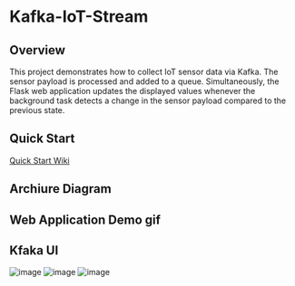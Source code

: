 ﻿# Kafka-IoT-Stream

## Overview
This project demonstrates how to collect IoT sensor data via Kafka. The sensor payload is processed and added to a queue. Simultaneously, the Flask web application updates the displayed values whenever the background task detects a change in the sensor payload compared to the previous state.


## Quick Start 
[Quick Start Wiki](https://github.com/as183789043/Kafka-IoT-Stream/wiki/Quick-Start)


## Archiure Diagram

## Web Application Demo gif


## Kfaka UI
![image](https://github.com/user-attachments/assets/2c057017-0260-4cc9-a23e-f40fde05cc05)
![image](https://github.com/user-attachments/assets/93ea03bf-ef96-48e6-8416-e7398cc905c3)
![image](https://github.com/user-attachments/assets/c8f410b8-3367-4771-85e3-4ec4b845a1b7)


